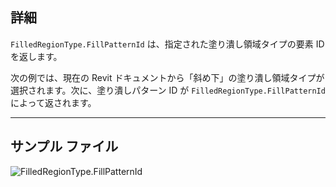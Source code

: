 ## 詳細
`FilledRegionType.FillPatternId` は、指定された塗り潰し領域タイプの要素 ID を返します。

次の例では、現在の Revit ドキュメントから「斜め下」の塗り潰し領域タイプが選択されます。次に、塗り潰しパターン ID が `FilledRegionType.FillPatternId` によって返されます。

___
## サンプル ファイル

![FilledRegionType.FillPatternId](./Revit.Elements.FilledRegionType.FillPatternId_img.jpg)
